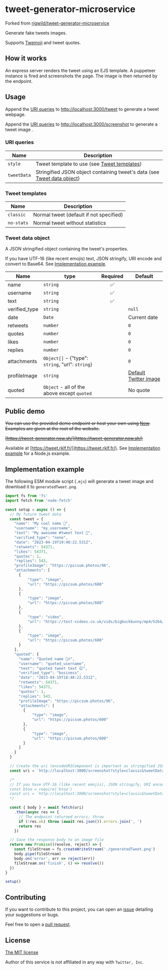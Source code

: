 # tweet-generator-microservice
Forked from [rigwild/tweet-generator-microservice](https://github.com/rigwild/tweet-generator-microservice)

Generate fake tweets images.

Supports [Twemoji](https://twemoji.twitter.com/) and tweet quotes.

## How it works
An express server renders the tweet using an EJS template. A puppeteer instance is fired and screenshots the page. The image is then returned by the endpoint.

## Usage
Append the [URI queries](#uri-queries) to [http://localhost:3000/tweet](http://localhost:3000/tweet) to generate a tweet webpage.

Append the [URI queries](#uri-queries) to [http://localhost:3000/screenshot](http://localhost:3000/screenshot) to generate a tweet image .

### URI queries
| Name | Description |
| ---- | ----------- |
| `style` | Tweet template to use (see [Tweet templates](#tweet-templates)) |
| `tweetData` | Stringified JSON object containing tweet's data (see [Tweet data object](#tweet-data-object)) |

### Tweet templates
| Name | Description |
| ---- | ----------- |
| `classic` | Normal tweet (default if not specified) |
| `no-stats` | Normal tweet without statistics |

### Tweet data object
A JSON stringified object containing the tweet's properties.

If you have UTF-16 (like recent emojis) text, JSON stringify, URI encode and convert to Base64. See [Implementation example](#implementation-example).

| Name | type | Required | Default |
| ---- | ---- | :------: | ------- |
| name | `string` | ✅ |  |
| username | `string` | ✅ |  |
| text | `string` | ✅ |  |
| verified_type | `string` |  | `null` |
| date | `Date` |  | Current date |
| retweets | `number` |  | `0` |
| quotes | `number` |  | `0` |
| likes | `number` |  | `0` |
| replies | `number` |  | `0` |
| attachments | `Object[]` - {"type": `string`, "url": `string`} |  | `0` |
| profileImage | `string` |  | [Default Twitter image](https://abs.twimg.com/sticky/default_profile_images/default_profile_400x400.png) |
| quoted | `Object` - all of the above except `quoted` |  | No quote |

## Public demo
~~You can use the provided demo endpoint or host your own using [Now](https://zeit.co/now). Examples are given at the root of the website.~~

~~[https://tweet-generator.now.sh/](https://tweet-generator.now.sh/)~~

Available at [https://tweet.rklf.fr/](https://tweet.rklf.fr/). See [Implementation example](#implementation-example) for a Node.js example.

## Implementation example
The following ESM module script (`.mjs`) will generate a tweet image and download it to `generatedTweet.png`.

```js
import fs from 'fs'
import fetch from 'node-fetch'

const setup = async () => {
  // My future tweet data
  const tweet = {
    "name": "My cool name 🎉",
    "username": "my_username",
    "text": "My awesome #tweet text 💖",
    "verified_type": "none",
    "date": "2023-04-19T19:48:22.531Z",
    "retweets": 54371,
    "likes": 54371,
    "quotes": 1,
    "replies": 543,
    "profileImage": "https://picsum.photos/96",
    "attachments": [
      {
          "type": "image",
          "url": "https://picsum.photos/600"
      },
      {
          "type": "image",
          "url": "https://picsum.photos/600"
      },
      {
          "type": "video",
          "url": "https://test-videos.co.uk/vids/bigbuckbunny/mp4/h264/1080/Big_Buck_Bunny_1080_10s_1MB.mp4"
      },
      {
          "type": "image",
          "url": "https://picsum.photos/600"
      }
    ],
    "quoted": {
      "name": "Quoted name 🤷‍♂️",
      "username": "quoted_username",
      "text": "quoted tweet text 😌",
      "verified_type": "business",
      "date": "2023-04-19T18:48:22.531Z",
      "retweets": 54371,
      "likes": 54371,
      "quotes": 1,
      "replies": 543,
      "profileImage": "https://picsum.photos/96",
      "attachments": [
        {
            "type": "image",
            "url": "https://picsum.photos/600"
        },
        {
            "type": "image",
            "url": "https://picsum.photos/600"
        }
      ]
    }
  }

  // Create the uri (encodeURIComponent is important as stringified JSON can contain invalid query characters)
  const uri = `http://localhost:3000/screenshot?style=classic&tweetData=${encodeURIComponent(JSON.stringify(tweet))}`)

  /*
  // If you have UTF-16 (like recent emojis), JSON stringify, URI encode and convert to Base64
  const btoa = require('btoa')
  const uri = `http://localhost:3000/screenshot?style=classic&tweetData=${btoa(encodeURIComponent(JSON.stringify(tweet)))}`
  */

  const { body } = await fetch(uri)
    .then(async res => {
      // The endpoint returned errors, throw
      if (!res.ok) throw (await res.json()).errors.join(', ')
      return res
    })

  // Save the response body to an image file
  return new Promise((resolve, reject) => {
    const fileStream = fs.createWriteStream('./generatedTweet.png')
    body.pipe(fileStream)
    body.on('error', err => reject(err))
    fileStream.on('finish', () => resolve())
  })
}

setup()
```

## Contributing
If you want to contribute to this project, you can open an [issue](https://github.com/rklf/tweet-generator-microservice/issues) detailing your suggestions or bugs.

Feel free to open a [pull request](https://github.com/rklf/tweet-generator-microservice/pulls).

## License
[The MIT license](./LICENSE)

Author of this service is not affiliated in any way with `Twitter, Inc`.
